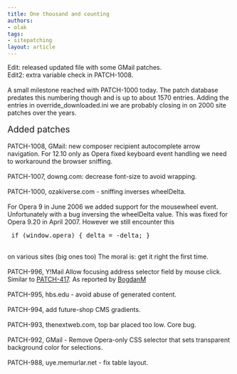 ```yaml
---
title: One thousand and counting
authors:
- olak
tags:
- sitepatching
layout: article
---
```

Edit: released updated file with some GMail patches.<br/>Edit2: extra variable check in PATCH-1008.<br/><br/>A small milestone reached with PATCH-1000 today. The patch database predates this numbering though and is up to about 1570 entries. Adding the entries in override_downloaded.ini we are probably closing in on 2000 site patches over the years.<br/><br/><span style="font-size: 140%">Added patches</span><br/><br/>PATCH-1008, GMail: new composer recipient autocomplete arrow navigation. For 12.10 only as Opera fixed keyboard event handling we need to workaround the browser sniffing.<br/><br/>PATCH-1007, downg.com: decrease font-size to avoid wrapping.<br/><br/>PATCH-1000, ozakiverse.com - sniffing inverses wheelDelta. <br/><br/>For Opera 9 in June 2006 we added support for the mousewheel event. Unfortunately with a bug inversing the wheelDelta value. This was fixed for Opera 9.20 in April 2007. However we still encounter this<br/><pre>
if (window.opera) { delta = -delta; }
</pre><br/>on various sites (big ones too) The moral is: get it right the first time.<br/><br/>PATCH-996, Y!Mail Allow focusing address selector field by mouse click. Similar to <a href="http://my.opera.com/sitepatching/blog/2011/05/24/y-mail" target="_blank">PATCH-417</a>. As reported by <a href="http://my.opera.com/sitepatching/blog/2012/10/31/google-documents-etc?cid=99004772#comment99004772" target="_blank">BogdanM</a><br/><br/>PATCH-995, hbs.edu - avoid abuse of generated content.<br/><br/>PATCH-994, add future-shop CMS gradients.<br/><br/>PATCH-993, thenextweb.com, top bar placed too low. Core bug.<br/><br/>PATCH-992, GMail - Remove Opera-only CSS selector that sets transparent background color for selections.<br/><br/>PATCH-988, uye.memurlar.net - fix table layout.
